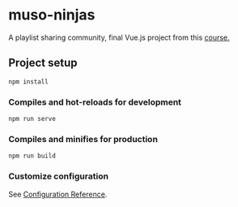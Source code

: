 # muso-ninjas
A playlist sharing community, final Vue.js project from this [course.](https://www.udemy.com/course/modern-javascript-from-novice-to-ninja/)

## Project setup
```
npm install
```

### Compiles and hot-reloads for development
```
npm run serve
```

### Compiles and minifies for production
```
npm run build
```

### Customize configuration
See [Configuration Reference](https://cli.vuejs.org/config/).
